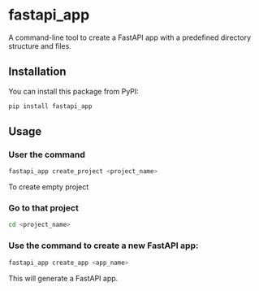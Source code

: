 # fastapi_app

A command-line tool to create a FastAPI app with a predefined directory structure and files.

## Installation

You can install this package from PyPI:

```bash
pip install fastapi_app
```

## Usage

### User the command
```bash
fastapi_app create_project <project_name>
```
To create empty project


### Go to that project
```bash
cd <project_name>
```

### Use the command to create a new FastAPI app:
```bash
fastapi_app create_app <app_name>
```
This will generate a FastAPI app.
